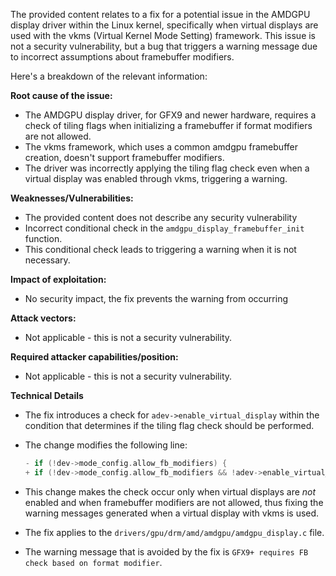 The provided content relates to a fix for a potential issue in the AMDGPU display driver within the Linux kernel, specifically when virtual displays are used with the vkms (Virtual Kernel Mode Setting) framework. This issue is not a security vulnerability, but a bug that triggers a warning message due to incorrect assumptions about framebuffer modifiers.

Here's a breakdown of the relevant information:

**Root cause of the issue:**

*   The AMDGPU display driver, for GFX9 and newer hardware, requires a check of tiling flags when initializing a framebuffer if format modifiers are not allowed.
*   The vkms framework, which uses a common amdgpu framebuffer creation, doesn't support framebuffer modifiers.
*   The driver was incorrectly applying the tiling flag check even when a virtual display was enabled through vkms, triggering a warning.

**Weaknesses/Vulnerabilities:**

*   The provided content does not describe any security vulnerability
*   Incorrect conditional check in the `amdgpu_display_framebuffer_init` function.
*   This conditional check leads to triggering a warning when it is not necessary.

**Impact of exploitation:**
*   No security impact, the fix prevents the warning from occurring

**Attack vectors:**
*   Not applicable - this is not a security vulnerability.

**Required attacker capabilities/position:**
*   Not applicable - this is not a security vulnerability.

**Technical Details**

*   The fix introduces a check for `adev->enable_virtual_display` within the condition that determines if the tiling flag check should be performed.
*   The change modifies the following line:

    ```c
    - if (!dev->mode_config.allow_fb_modifiers) {
    + if (!dev->mode_config.allow_fb_modifiers && !adev->enable_virtual_display) {
    ```
*   This change makes the check occur only when virtual displays are *not* enabled and when framebuffer modifiers are not allowed, thus fixing the warning messages generated when a virtual display with vkms is used.
*   The fix applies to the `drivers/gpu/drm/amd/amdgpu/amdgpu_display.c` file.
*   The warning message that is avoided by the fix is `GFX9+ requires FB check based on format modifier`.
